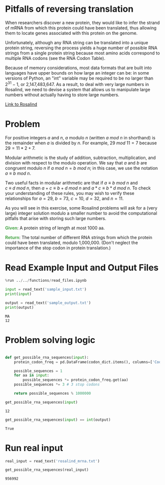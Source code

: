 ---
---

# Pitfalls of reversing translation

When researchers discover a new protein, they would like to infer the strand of mRNA from which this protein could have been translated, thus allowing them to locate genes associated with this protein on the genome.

Unfortunately, although any RNA string can be translated into a unique protein string, reversing the process yields a huge number of possible RNA strings from a single protein string because most amino acids correspond to multiple RNA codons (see the RNA Codon Table).

Because of memory considerations, most data formats that are built into languages have upper bounds on how large an integer can be: in some versions of Python, an "int" variable may be required to be no larger than $2^{31}−1$, or 2,147,483,647. As a result, to deal with very large numbers in Rosalind, we need to devise a system that allows us to manipulate large numbers without actually having to store large numbers.

[Link to Rosalind](https://rosalind.info/problems/mrna/)

# Problem

For positive integers $a$ and $n$, $a$ modulo $n$ (written $a\ mod\ n$ in shorthand) is the remainder when $a$ is divided by $n$. For example, $29\ mod\ 11 = 7$ because $29 = 11 * 2 + 7$.

Modular arithmetic is the study of addition, subtraction, multiplication, and division with respect to the modulo operation. We say that $a$ and $b$  are congruent modulo $n$ if $a\ mod\ n = b\ mod\ n$; in this case, we use the notation $a≡b\ mod\ n$.

Two useful facts in modular arithmetic are that if $a ≡ b\ mod\ n$ and $c\ ≡\ d\ mod\ n$, then $a+c≡b+d\ mod\ n$ and $a*c≡b*d\ mod\ n$. To check your understanding of these rules, you may wish to verify these relationships for $a=29$, $b=73$, $c=10$, $d=32$, and $n=11$.

As you will see in this exercise, some Rosalind problems will ask for a (very large) integer solution modulo a smaller number to avoid the computational pitfalls that arise with storing such large numbers.

<span style="color:rgba(70,165,70,255); font-weight:bold">Given</span>: A protein string of length at most 1000 aa.

<span style="color:rgba(70,165,70,255); font-weight:bold">Return</span>: The total number of different RNA strings from which the protein could have been translated, modulo 1,000,000. (Don't neglect the importance of the stop codon in protein translation.)

# Read Example Input and Output Files


```python
%run ../../functions/read_files.ipynb
```


```python
input = read_text('sample_input.txt')
print(input)

output = read_text('sample_output.txt')
print(output)
```

    MA
    12


# Problem solving logic


```python

def get_possible_rna_sequences(input):
    protein_codon_freq = pd.DataFrame(codon_dict.items(), columns=['Codon', 'Amino Acid']).groupby('Amino Acid').count().to_dict().get('Codon')

    possible_sequences = 1
    for aa in input:
        possible_sequences *= protein_codon_freq.get(aa)
    possible_sequences *= 3 # 3 stop codons

    return possible_sequences % 1000000

get_possible_rna_sequences(input)
```




    12




```python
get_possible_rna_sequences(input) == int(output)
```




    True



# Run real input


```python
real_input = read_text('rosalind_mrna.txt')

get_possible_rna_sequences(real_input)
```




    956992
